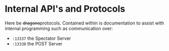 # Internal API's and Protocols
<!--'></!-->

Here be ~~dragons~~protocols. Contained within is documentation to assist with internal programming such as communication over:

* `:13337` the Spectator Server
* `:13338` the POST Server


